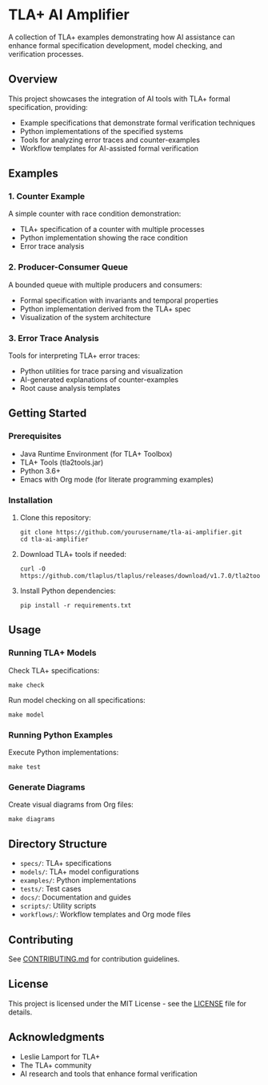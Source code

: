 # TLA+ AI Amplifier

A collection of TLA+ examples demonstrating how AI assistance can enhance formal specification development, model checking, and verification processes.

## Overview

This project showcases the integration of AI tools with TLA+ formal specification, providing:

- Example specifications that demonstrate formal verification techniques
- Python implementations of the specified systems
- Tools for analyzing error traces and counter-examples
- Workflow templates for AI-assisted formal verification

## Examples

### 1. Counter Example

A simple counter with race condition demonstration:
- TLA+ specification of a counter with multiple processes
- Python implementation showing the race condition
- Error trace analysis

### 2. Producer-Consumer Queue

A bounded queue with multiple producers and consumers:
- Formal specification with invariants and temporal properties
- Python implementation derived from the TLA+ spec
- Visualization of the system architecture

### 3. Error Trace Analysis

Tools for interpreting TLA+ error traces:
- Python utilities for trace parsing and visualization
- AI-generated explanations of counter-examples
- Root cause analysis templates

## Getting Started

### Prerequisites

- Java Runtime Environment (for TLA+ Toolbox)
- TLA+ Tools (tla2tools.jar)
- Python 3.6+
- Emacs with Org mode (for literate programming examples)

### Installation

1. Clone this repository:
   ```
   git clone https://github.com/yourusername/tla-ai-amplifier.git
   cd tla-ai-amplifier
   ```

2. Download TLA+ tools if needed:
   ```
   curl -O https://github.com/tlaplus/tlaplus/releases/download/v1.7.0/tla2tools.jar
   ```

3. Install Python dependencies:
   ```
   pip install -r requirements.txt
   ```

## Usage

### Running TLA+ Models

Check TLA+ specifications:
```
make check
```

Run model checking on all specifications:
```
make model
```

### Running Python Examples

Execute Python implementations:
```
make test
```

### Generate Diagrams

Create visual diagrams from Org files:
```
make diagrams
```

## Directory Structure

- `specs/`: TLA+ specifications
- `models/`: TLA+ model configurations
- `examples/`: Python implementations
- `tests/`: Test cases
- `docs/`: Documentation and guides
- `scripts/`: Utility scripts
- `workflows/`: Workflow templates and Org mode files

## Contributing

See [CONTRIBUTING.md](CONTRIBUTING.md) for contribution guidelines.

## License

This project is licensed under the MIT License - see the [LICENSE](LICENSE) file for details.

## Acknowledgments

- Leslie Lamport for TLA+
- The TLA+ community
- AI research and tools that enhance formal verification